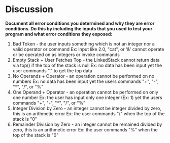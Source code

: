# Discussion

**Document all error conditions you determined and why they are error
 conditions. Do this by including the inputs that you used to test your
  program and what error conditions they exposed:**

  1. Bad Token - the user inputs something which is not an integer nor a valid operator or command
     Ex: input like 2.0, "cat", or '&' cannot operate or be operated on as integers or invoke commands
  2. Empty Stack + User Fetches Top - the LinkedStack cannot return data via top() if the top of the stack is null
     Ex: no data has been input yet the user commands "." to get the top data
  3. No Operands + Operator - an operation cannot be performed on no numbers
     Ex: no data has been input yet the users commands "+", "-", "*", "/", or "%"
  4. One Operand + Operator - an operation cannot be performed on only one number
     Ex: the user has input only one integer (Ex: 1) yet the users commands "+", "-", "*", "/", or "%"
  5. Integer Division by Zero - an integer cannot be integer divided by zero, this is an arithmetic error
     Ex: the user commands "/" when the top of the stack is "0"
  6. Remainder Division by Zero - an integer cannot be remained divided by zero, this is an arithmetic error
     Ex: the user commands "%" when the top of the stack is "0"